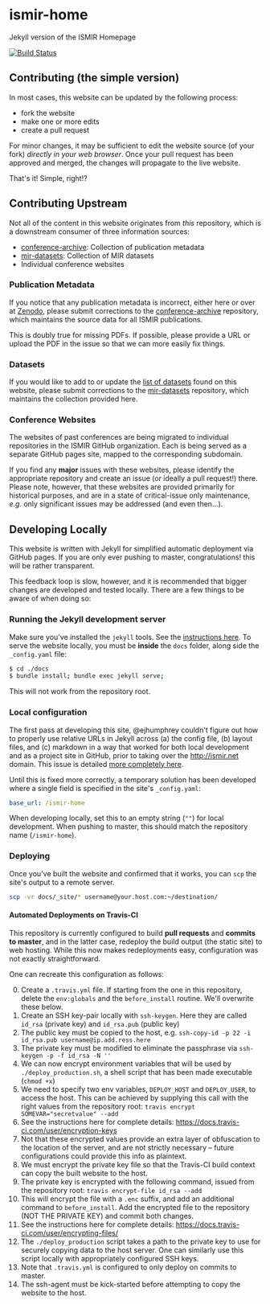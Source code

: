 # ismir-home

Jekyll version of the ISMIR Homepage

[![Build Status](https://travis-ci.com/ismir/ismir-home.svg?branch=master)](https://travis-ci.com/ismir/ismir-home)

## Contributing (the simple version)

In most cases, this website can be updated by the following process:

* fork the website
* make one or more edits
* create a pull request

For minor changes, it may be sufficient to edit the website source (of your fork) *directly in your web browser*. Once your pull request has been approved and merged, the changes will propagate to the live website.

That's it! Simple, right!?


## Contributing Upstream

Not all of the content in this website originates from *this* repository, which is a downstream consumer of three information sources:

- [conference-archive](http://github.com/ismir/conference-archive): Collection of publication metadata
- [mir-datasets](http://github.com/ismir/mir-datasets): Collection of MIR datasets
- Individual conference websites


### Publication Metadata

If you notice that any publication metadata is incorrect, either here or over at [Zenodo](http://zenodo.org), please submit corrections to the [conference-archive](http://github.com/ismir/conference-archive) repository, which maintains the source data for all ISMIR publications.

This is doubly true for missing PDFs. If possible, please provide a URL or upload the PDF in the issue so that we can more easily fix things.


### Datasets

If you would like to add to or update the [list of datasets](http://ismir.net/resources/datasets/) found on this website, please submit corrections to the [mir-datasets](http://github.com/ismir/mir-datasets) repository, which maintains the collection provided here.


### Conference Websites

The websites of past conferences are being migrated to individual repositories in the ISMIR GitHub organization. Each is being served as a separate GitHub pages site, mapped to the corresponding subdomain.

If you find any **major** issues with these websites, please identify the appropriate repository and create an issue (or ideally a pull request!) there. Please note, however, that these websites are provided primarily for historical purposes, and are in a state of critical-issue only maintenance, *e.g.* only significant issues may be addressed (and even then...).


## Developing Locally

This website is written with Jekyll for simplified automatic deployment via GitHub pages. If you are only ever pushing to master, congratulations! this will be rather transparent.

This feedback loop is slow, however, and it is recommended that bigger changes are developed and tested locally. There are a few things to be aware of when doing so:

### Running the Jekyll development server

Make sure you've installed the `jekyll` tools. See the [instructions here](). To serve the website locally, you must be **inside** the `docs` folder, along side the `_config.yaml` file:

```bash
$ cd ./docs
$ bundle install; bundle exec jekyll serve;
```

This will not work from the repository root.


### Local configuration

The first pass at developing this site, @ejhumphrey couldn't figure out how to properly use relative URLs in Jekyll across (a) the config file, (b) layout files, and (c) markdown in a way that worked for both local development and as a project site in GitHub, prior to taking over the http://ismir.net domain. This issue is detailed [more completely here](http://github.com/ismir/ismir-home/issues/??).

Until this is fixed more correctly, a temporary solution has been developed where a single field is specified in the site's `_config.yaml`:

```yaml
base_url: /ismir-home
```

When developing locally, set this to an empty string (`""`) for local development. When pushing to master, this should match the repository name (`/ismir-home`).


### Deploying

Once you've built the website and confirmed that it works, you can `scp` the site's output to a remote server.

```bash
scp -vr docs/_site/* username@your.host.com:~/destination/
```

#### Automated Deployments on Travis-CI

This repository is currently configured to build **pull requests** and **commits to master**, and in the latter case, redeploy the build output (the static site) to web hosting. While this now makes redeployments easy, configuration was not exactly straightforward.

One can recreate this configuration as follows:

0. Create a `.travis.yml` file. If starting from the one in this repository, delete the `env:globals` and the `before_install` routine. We'll overwrite these below.
1. Create an SSH key-pair locally with `ssh-keygen`. Here they are called `id_rsa` (private key) and `id_rsa.pub` (public key)
  1. The public key must be copied to the host, e.g. `ssh-copy-id -p 22 -i id_rsa.pub username@ip.add.ress.here`
  2. The private key must be modified to eliminate the passphrase via `ssh-keygen -p -f id_rsa -N ''`
2. We can now encrypt environment variables that will be used by `./deploy_production.sh`, a shell script that has been made executable (`chmod +x`)
  1. We need to specify two env variables, `DEPLOY_HOST` and `DEPLOY_USER`, to access the host. This can be achieved by supplying this call with the right values from the repository root: `travis encrypt SOMEVAR="secretvalue" --add`
  2. See the instructions here for complete details: https://docs.travis-ci.com/user/encryption-keys
  3. Not that these encrypted values provide an extra layer of obfuscation to the location of the server, and are not strictly necessary – future configurations could provide this info as plaintext.
3. We must encrypt the private key file so that the Travis-CI build context can copy the built website to the host.
  1. The private key is encrypted with the following command, issued from the repository root: `travis encrypt-file id_rsa --add`
  2. This will encrypt the file with a `.enc` suffix, and add an additional command to `before_install`. Add the encrypted file to the repository (NOT THE PRIVATE KEY) and commit both changes.
  3. See the instructions here for complete details: https://docs.travis-ci.com/user/encrypting-files/
4. The `./deploy_production` script takes a path to the private key to use for securely copying data to the host server. One can similarly use this script locally with appropriately configured SSH keys.
  1. Note that `.travis.yml` is configured to only deploy on commits to master.
  2. The ssh-agent must be kick-started before attempting to copy the website to the host.

